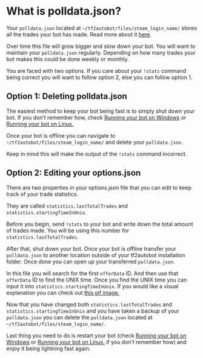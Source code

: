 # What is polldata.json?
Your `polldata.json` located at `~/tf2autobot/files/steam_login_name/` stores all the trades your bot has made. Read more about it [here](https://github.com/DoctorMcKay/node-steam-tradeoffer-manager/wiki/Polling).

Over time this file will grow bigger and slow down your bot. You will want to maintain your `polldata.json` regularly. Depending on how many trades your bot makes this could be done weekly or monthly.

You are faced with two options. If you care about your `!stats` command being correct you will want to follow option 2, else you can follow option 1.

## Option 1: Deleting polldata.json
The easiest method to keep your bot being fast is to simply shut down your bot. If you don’t remember how, check [Running your bot on Windows](./Running-the-bot-on-Windows) or [Running your bot on Linux.](./Running-the-bot-on-Linux)

Once your bot is offline you can navigate to `~/tf2autobot/files/steam_login_name/` and delete your `polldata.json`. 

Keep in mind this will make the output of the `!stats` command incorrect.

## Option 2: Editing your options.json
There are two properties in your options.json file that you can edit to keep track of your trade statistics.

They are called `statistics.lastTotalTrades` and `statistics.startingTimeInUnix`.

Before you begin, send `!stats` to your bot and write down the total amount of trades made. You will be using this number for `statistics.lastTotalTrades`.

After that, shut down your bot. Once your bot is offline transfer your `polldata.json` to another location outside of your tf2autobot installation folder. Once done you can open up your transferred `polldata.json`.

In this file you will search for the first `offerData` ID. And then use that `offerData` ID to find the UNIX time. Once you find the UNIX time you can input it into `statistics.startingTimeInUnix`. 
If you would like a visual explanation you can check out [this gif image.](https://gyazo.com/622d23966b6422a66a36447dba53fb46)

Now that you have changed both `statistics.lastTotalTrades`  and `statistics.startingTimeInUnix` and you have taken a backup of your `polldata.json` you can delete the `polldata.json` located at `~/tf2autobot/files/steam_login_name/`.

Last thing you need to do is restart your bot (check [Running your bot on Windows](./Running-the-bot-on-Windows) or [Running your bot on Linux.](./Running-the-bot-on-Linux) if you don’t remember how) and enjoy it being lightning fast again.